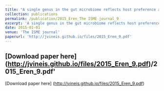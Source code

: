 ```yaml
---
title: "A single genus in the gut microbiome reflects host preference and specificity"
collection: publications
permalink: /publication/2015_Eren_The ISME journal_9
excerpt: 'A single genus in the gut microbiome reflects host preference and specificity'
date: 2015-01-01
venue: 'The ISME journal'
paperurl: 'http://jvineis.github.io/files/2015_Eren_9.pdf'
---
```

[Download paper here] (http://jvineis.github.io/files/2015_Eren_9.pdf)/2015_Eren_9.pdf'
---
[Download paper here] (http://jvineis.github.io/files/2015_Eren_9.pdf)